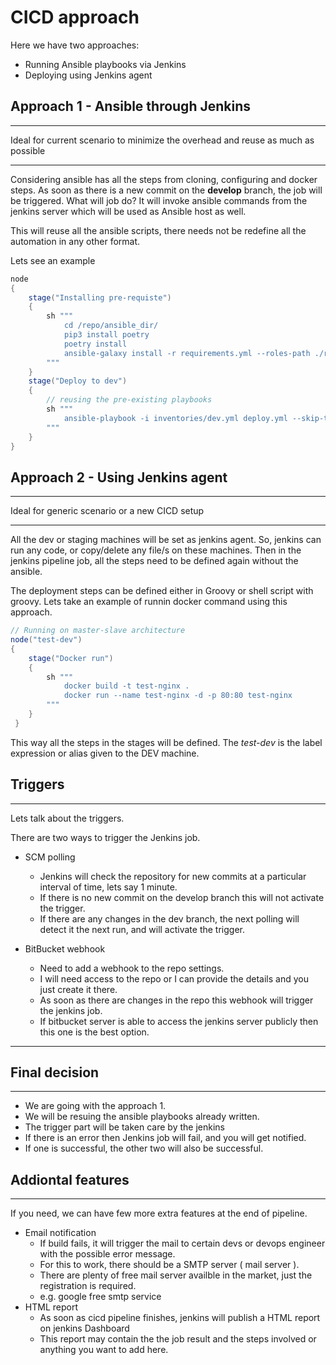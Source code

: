 # CICD approach

Here we have two approaches:

- Running Ansible playbooks via Jenkins
- Deploying using Jenkins agent

## Approach 1 - Ansible through Jenkins

---

Ideal for current scenario to minimize the overhead and reuse as much as possible

---

Considering ansible has all the steps from cloning, configuring and docker steps.
As soon as there is a new commit on the **develop** branch, the job will be triggered.
What will job do? It will invoke ansible commands from the jenkins server which will be used as Ansible host as well.

This will reuse all the ansible scripts, there needs not be redefine all the automation in any other format.

Lets see an example

```Groovy
node
{
    stage("Installing pre-requiste")
    {
        sh """
            cd /repo/ansible_dir/
            pip3 install poetry
            poetry install
            ansible-galaxy install -r requirements.yml --roles-path ./roles
        """
    }
    stage("Deploy to dev")
    {
        // reusing the pre-existing playbooks
        sh """
            ansible-playbook -i inventories/dev.yml deploy.yml --skip-tags bootstrap
        """
    }
}
```

## Approach 2 - Using Jenkins agent

---

Ideal for generic scenario or a new CICD setup

---

All the dev or staging machines will be set as jenkins agent. So, jenkins can run any code, or copy/delete any file/s on these machines.
Then in the jenkins pipeline job, all the steps need to be defined again without the ansible.

The deployment steps can be defined either in Groovy or shell script with groovy.
Lets take an example of runnin docker command using this approach.

```Groovy
// Running on master-slave architecture
node("test-dev")
{
    stage("Docker run")
    {
        sh """
            docker build -t test-nginx .
            docker run --name test-nginx -d -p 80:80 test-nginx
        """
    }
 }
```

This way all the steps in the stages will be defined. The _test-dev_ is the label expression or alias given to the DEV machine.

## Triggers

---

Lets talk about the triggers.

There are two ways to trigger the Jenkins job.

- SCM polling

  - Jenkins will check the repository for new commits at a particular interval of time, lets say 1 minute.
  - If there is no new commit on the develop branch this will not activate the trigger.
  - If there are any changes in the dev branch, the next polling will detect it the next run, and will activate the trigger.

- BitBucket webhook
  - Need to add a webhook to the repo settings.
  - I will need access to the repo or I can provide the details and you just create it there.
  - As soon as there are changes in the repo this webhook will trigger the jenkins job.
  - If bitbucket server is able to access the jenkins server publicly then this one is the best option.

---

## Final decision

---

- We are going with the approach 1.
- We will be resuing the ansible playbooks already written.
- The trigger part will be taken care by the jenkins
- If there is an error then Jenkins job will fail, and you will get notified.
- If one is successful, the other two will also be successful.

## Addiontal features

---
 
If you need, we can have few more extra features at the end of pipeline.
- Email notification
    - If build fails, it will trigger the mail to certain devs or devops engineer with the possible error message.
    - For this to work, there should be a SMTP server ( mail server ).
    - There are plenty of free mail server availble in the market, just the registration is required.
    - e.g. google free smtp service
- HTML report
    - As soon as cicd pipeline finishes, jenkins will publish a HTML report on jenkins Dashboard
    - This report may contain the the job result and the steps involved or anything you want to add here.
